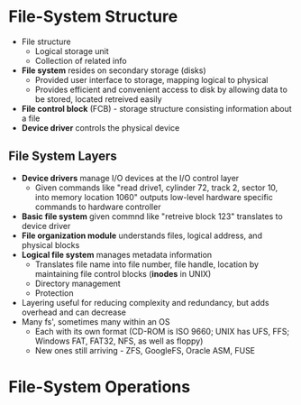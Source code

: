# File-System Structure
- File structure
	- Logical storage unit
	- Collection of related info
- **File system** resides on secondary storage (disks)
	- Provided user interface to storage, mapping logical to physical
	- Provides efficient and convenient access to disk by allowing data to be stored, located retreived easily
- **File control block** (FCB) - storage structure consisting information about a file
- **Device driver** controls the physical device
## File System Layers
- **Device drivers** manage I/O devices at the I/O control layer
	- Given commands like "read drive1, cylinder 72, track 2, sector 10, into memory location 1060" outputs low-level hardware specific commands to hardware controller
- **Basic file system** given commnd like "retreive block 123" translates to device driver
- **File organization module** understands files, logical address, and physical blocks
- **Logical file system** manages metadata information
	- Translates file name into file number, file handle, location by maintaining file control blocks (**inodes** in UNIX)
	- Directory management
	- Protection
- Layering useful for reducing complexity and redundancy, but adds overhead and can decrease
- Many fs', sometimes many within an OS
	- Each with its own format (CD-ROM is ISO 9660; UNIX has UFS, FFS; Windows FAT, FAT32, NFS, as well as floppy)
	- New ones still arriving - ZFS, GoogleFS, Oracle ASM, FUSE
# File-System Operations